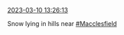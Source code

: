 [2023-03-10 13:26:13](https://mstdn.social/@hill_wanderer/109999212037955010)

Snow lying in hills near <a href="https://mstdn.social/tags/Macclesfield" class="mention hashtag" rel="tag">#Macclesfield</a>